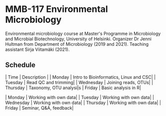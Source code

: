# MMB-117 Environmental Microbiology

Environmental microbiology course at Master's Programme in Microbiology and Microbial Biotechnology, University of Helsinki. Organizer Dr Jenni Hultman from Department of Microbiology (2019 and 2021). Teaching assistant Sirja Viitamäki (2021).

## Schedule

| Time | Description |
| Monday | Intro to Bioinformatics, Linux and CSC|
| Tuesday | Read QC and trimming|
| Wednesday | Joining reads, OTUs|
| Thursday | Taxonomy, OTU analysi|s
| Friday | Basic analysis in R|

| Monday | Working with own data|
| Tuesday | Working with own data|
| Wednesday | Working with own data|
| Thursday | Working with own data|
| Friday | Seminar, Q&A, feedback|


